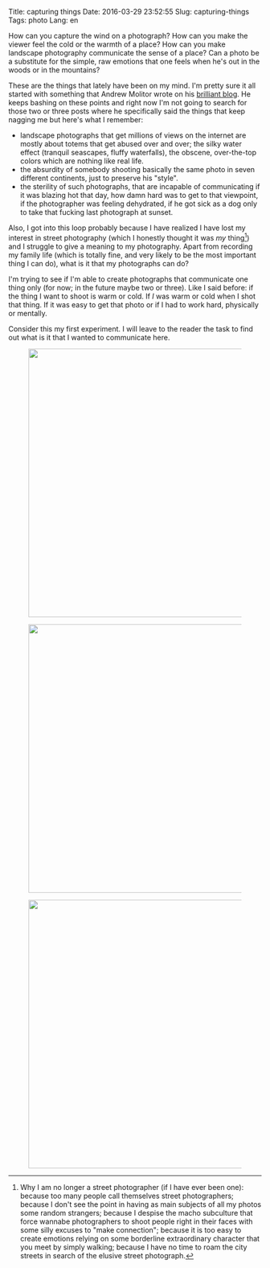 Title: capturing things
Date: 2016-03-29 23:52:55
Slug: capturing-things
Tags: photo
Lang: en

How can you capture the wind on a photograph? How can you make the viewer feel the cold or the warmth of a place? How can you make landscape photography communicate the sense of a place? Can a photo be a substitute for the simple, raw emotions that one feels when he's out in the woods or in the mountains?

These are the things that lately have been on my mind. I'm pretty sure it all started with something that Andrew Molitor wrote on his [brilliant blog](http://photothunk.blogspot.com/). He keeps bashing on these points and right now I'm not going to search for those two or three posts where he specifically said the things that keep nagging me but here's what I remember:

<!-- PELICAN_END_SUMMARY -->

* landscape photographs that get millions of views on the internet are mostly about totems that get abused over and over; the silky water effect (tranquil seascapes, fluffy waterfalls), the obscene, over-the-top colors which are nothing like real life.
* the absurdity of somebody shooting basically the same photo in seven different continents, just to preserve his "style".
* the sterility of such photographs, that are incapable of communicating if it was blazing hot that day, how damn hard was to get to that viewpoint, if the photographer was feeling dehydrated, if he got sick as a dog only to take that fucking last photograph at sunset.

Also, I got into this loop probably because I have realized I have lost my interest in street photography (which I honestly thought it was _my_ thing[^nota-street]) and I struggle to give a meaning to my photography. Apart from recording my family life (which is totally fine, and very likely to be the most important thing I can do), what is it that my photographs can do?

I'm trying to see if I'm able to create photographs that communicate one thing only (for now; in the future maybe two or three). Like I said before: if the thing I want to shoot is warm or cold. If *I* was warm or cold when I shot that thing. If it was easy to get that photo or if I had to work hard, physically or mentally.

Consider this my first experiment. I will leave to the reader the task to find out what is it that I wanted to communicate here.


<figure>
<a href="https://www.flickr.com/photos/aadm/25516271304/" title="20160326_AA37958.jpg"><img src="https://farm2.staticflickr.com/1666/25516271304_540bbfbee7_h.jpg" width="800" height="534"></a>
</figure>

<figure>
<a href="https://www.flickr.com/photos/aadm/25848174220/" title="20160326_AA37954.jpg"><img src="https://farm2.staticflickr.com/1580/25848174220_f4e4065c91_h.jpg" width="800" height="534"></a>
</figure>


<figure>
<a href="https://www.flickr.com/photos/aadm/25848160930/" title="20160326_AA37950.jpg"><img src="https://farm2.staticflickr.com/1662/25848160930_92a22e4813_h.jpg" width="800" height="534"></a>
</figure>


[^nota-street]: Why I am no longer a street photographer (if I have ever been one): because too many people call themselves street photographers; because I don't see the point in having as main subjects of all my photos some random strangers;  because I despise the macho subculture that force wannabe photographers to shoot people right in their faces with some silly excuses to "make connection"; because it is too easy to create emotions relying on some borderline extraordinary character that you meet by simply walking; because I have no time to roam the city streets in search of the elusive street photograph.
